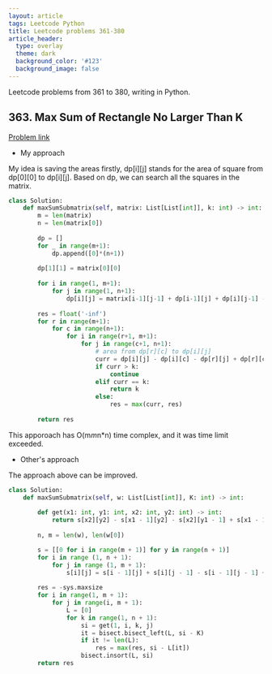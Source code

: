 ```yaml
---
layout: article
tags: Leetcode Python
title: Leetcode problems 361-380
article_header:
  type: overlay
  theme: dark
  background_color: '#123'
  background_image: false
---
```


Leetcode problems from 361 to 380, writing in Python.

<!--more-->

## 363. Max Sum of Rectangle No Larger Than K

[Problem link](https://leetcode.com/problems/max-sum-of-rectangle-no-larger-than-k/)

- My approach

My idea is saving the areas firstly, dp[i][j] stands for the area of square from dp[0][0] to dp[i][j]. Based on dp, we can search all the squares in the matrix.

```python
class Solution:
    def maxSumSubmatrix(self, matrix: List[List[int]], k: int) -> int:
        m = len(matrix)
        n = len(matrix[0])
        
        dp = []
        for _ in range(m+1):
            dp.append([0]*(n+1))
        
        dp[1][1] = matrix[0][0]
            
        for i in range(1, m+1):
            for j in range(1, n+1):
                dp[i][j] = matrix[i-1][j-1] + dp[i-1][j] + dp[i][j-1] - dp[i-1][j-1]
        
        res = float('-inf')
        for r in range(m+1):
            for c in range(n+1):
                for i in range(r+1, m+1):
                    for j in range(c+1, n+1):
                        # area from dp[r][c] to dp[i][j]
                        curr = dp[i][j] - dp[i][c] - dp[r][j] + dp[r][c]
                        if curr > k:
                            continue
                        elif curr == k:
                            return k
                        else:
                            res = max(curr, res)
        
        return res
```

This apporoach has O(m*m*n*n) time complex, and it was time limit exceeded.

- Other's approach

The approach above can be improved.

```python
class Solution:
    def maxSumSubmatrix(self, w: List[List[int]], K: int) -> int:
        
        def get(x1: int, y1: int, x2: int, y2: int) -> int:
            return s[x2][y2] - s[x1 - 1][y2] - s[x2][y1 - 1] + s[x1 - 1][y1 - 1]
        
        n, m = len(w), len(w[0])

        s = [[0 for i in range(m + 1)] for y in range(n + 1)]
        for i in range (1, n + 1):
            for j in range (1, m + 1):
                s[i][j] = s[i - 1][j] + s[i][j - 1] - s[i - 1][j - 1] + w[i - 1][j - 1]
        
        res = -sys.maxsize
        for i in range(1, m + 1):
            for j in range(i, m + 1):
                L = [0]
                for k in range(1, n + 1):
                    si = get(1, i, k, j)
                    it = bisect.bisect_left(L, si - K)
                    if it != len(L):
                        res = max(res, si - L[it])
                    bisect.insort(L, si)
        return res
```

